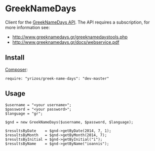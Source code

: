 GreekNameDays
=============

Client for the [GreekNameDays API](http://www.greeknamedays.gr/). The API requires a subscription, for more information see:

- http://www.greeknamedays.gr/greeknamedaystools.php
- http://www.greeknamedays.gr/docs/webservice.pdf

## Install

[Composer](https://getcomposer.org/):

    require: "yrizos/greek-name-days": "dev-master"

## Usage

    $username = "<your username>";
    $password = "<your password>";
    $language = "gr";

    $gnd = new GreekNameDays($username, $password, $language);

    $resultsByDate    = $gnd->getByDate(2014, 7, 1);
    $resultsByMonth   = $gnd->getByMonth(2014, 7);
    $resultsByInitial = $gnd->getByInitial("i");
    $resultsByName    = $gnd->getByName("ioannis");





